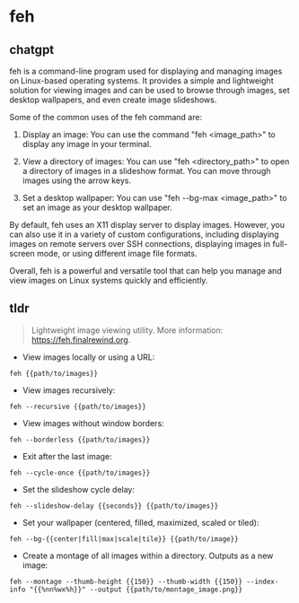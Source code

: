 # feh 
## chatgpt 
feh is a command-line program used for displaying and managing images on Linux-based operating systems. It provides a simple and lightweight solution for viewing images and can be used to browse through images, set desktop wallpapers, and even create image slideshows.

Some of the common uses of the feh command are:

1. Display an image: You can use the command "feh <image_path>" to display any image in your terminal.

2. View a directory of images: You can use "feh <directory_path>" to open a directory of images in a slideshow format. You can move through images using the arrow keys.

3. Set a desktop wallpaper: You can use "feh --bg-max <image_path>" to set an image as your desktop wallpaper.

By default, feh uses an X11 display server to display images. However, you can also use it in a variety of custom configurations, including displaying images on remote servers over SSH connections, displaying images in full-screen mode, or using different image file formats.

Overall, feh is a powerful and versatile tool that can help you manage and view images on Linux systems quickly and efficiently. 

## tldr 
 
> Lightweight image viewing utility.
> More information: <https://feh.finalrewind.org>.

- View images locally or using a URL:

`feh {{path/to/images}}`

- View images recursively:

`feh --recursive {{path/to/images}}`

- View images without window borders:

`feh --borderless {{path/to/images}}`

- Exit after the last image:

`feh --cycle-once {{path/to/images}}`

- Set the slideshow cycle delay:

`feh --slideshow-delay {{seconds}} {{path/to/images}}`

- Set your wallpaper (centered, filled, maximized, scaled or tiled):

`feh --bg-{{center|fill|max|scale|tile}} {{path/to/image}}`

- Create a montage of all images within a directory. Outputs as a new image:

`feh --montage --thumb-height {{150}} --thumb-width {{150}} --index-info "{{%nn%wx%h}}" --output {{path/to/montage_image.png}}`
